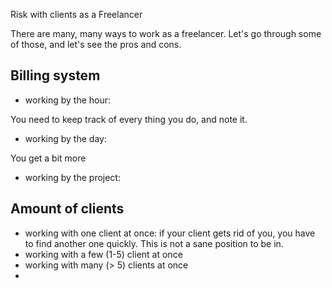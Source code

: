 Risk with clients as a Freelancer

There are many, many ways to work as a freelancer. Let's go through some of those, and let's see the pros and cons.

## Billing system

 - working by the hour:

You need to keep track of every thing you do, and note it. 

 - working by the day:

You get a bit more 

 - working by the project: 

## Amount of clients

 - working with one client at once: if your client gets rid of you, you have to find another one quickly. This is not a sane position to be in.
 - working with a few (1-5) client at once
 - working with many (> 5) clients at once
 - 



